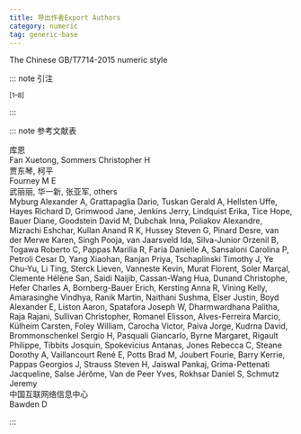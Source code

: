 ```yaml
---
title: 导出作者Export Authors
category: numeric
tag: generic-base
---
```


<!-- 此文件由脚本自动生成，请勿手动修改！ -->

The Chinese GB/T7714-2015 numeric style


::: note 引注

<sup>[1–8]</sup>

:::



::: note 参考文献表

  <div class="csl-bib-body">
  <div class="csl-entry second-field-align-flush " >
    <div class="csl-left-margin">库恩</div></div> 
  <div class="csl-entry second-field-align-flush " >
    <div class="csl-left-margin">Fan Xuetong, Sommers Christopher H</div></div> 
  <div class="csl-entry second-field-align-flush " >
    <div class="csl-left-margin">贾东琴, 柯平</div></div> 
  <div class="csl-entry second-field-align-flush " >
    <div class="csl-left-margin">Fourney M E</div></div> 
  <div class="csl-entry second-field-align-flush " >
    <div class="csl-left-margin">武丽丽, 华一新, 张亚军, others</div></div> 
  <div class="csl-entry second-field-align-flush " >
    <div class="csl-left-margin">Myburg Alexander A, Grattapaglia Dario, Tuskan Gerald A, Hellsten Uffe, Hayes Richard D, Grimwood Jane, Jenkins Jerry, Lindquist Erika, Tice Hope, Bauer Diane, Goodstein David M, Dubchak Inna, Poliakov Alexandre, Mizrachi Eshchar, Kullan Anand R K, Hussey Steven G, Pinard Desre, van der Merwe Karen, Singh Pooja, van Jaarsveld Ida, Silva-Junior Orzenil B, Togawa Roberto C, Pappas Marilia R, Faria Danielle A, Sansaloni Carolina P, Petroli Cesar D, Yang Xiaohan, Ranjan Priya, Tschaplinski Timothy J, Ye Chu-Yu, Li Ting, Sterck Lieven, Vanneste Kevin, Murat Florent, Soler Marçal, Clemente Hélène San, Saidi Naijib, Cassan-Wang Hua, Dunand Christophe, Hefer Charles A, Bornberg-Bauer Erich, Kersting Anna R, Vining Kelly, Amarasinghe Vindhya, Ranik Martin, Naithani Sushma, Elser Justin, Boyd Alexander E, Liston Aaron, Spatafora Joseph W, Dharmwardhana Palitha, Raja Rajani, Sullivan Christopher, Romanel Elisson, Alves-Ferreira Marcio, Külheim Carsten, Foley William, Carocha Victor, Paiva Jorge, Kudrna David, Brommonschenkel Sergio H, Pasquali Giancarlo, Byrne Margaret, Rigault Philippe, Tibbits Josquin, Spokevicius Antanas, Jones Rebecca C, Steane Dorothy A, Vaillancourt René E, Potts Brad M, Joubert Fourie, Barry Kerrie, Pappas Georgios J, Strauss Steven H, Jaiswal Pankaj, Grima-Pettenati Jacqueline, Salse Jérôme, Van de Peer Yves, Rokhsar Daniel S, Schmutz Jeremy</div></div> 
  <div class="csl-entry second-field-align-flush " >
    <div class="csl-left-margin">中国互联网络信息中心</div></div> 
  <div class="csl-entry second-field-align-flush " >
    <div class="csl-left-margin">Bawden D</div></div> 
  </div>


:::

<!-- more -->